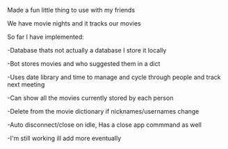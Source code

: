 Made a fun little thing to use with my friends

We have movie nights and it tracks our movies

So far I have implemented:

-Database thats not actually a database I store it locally

-Bot stores movies and who suggested them in a dict

-Uses date library and time to manage and cycle through people and track next meeting

-Can show all the movies currently stored by each person

-Delete from the movie dictionary if nicknames/usernames change

-Auto disconnect/close on idle, Has a close app commmand as well

-I'm still working ill add more eventually
